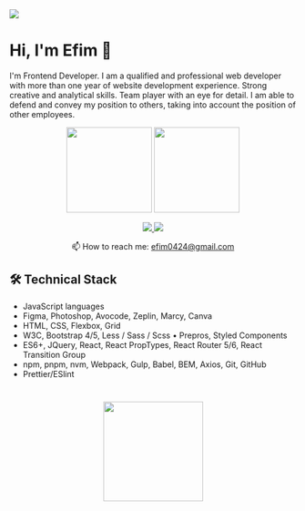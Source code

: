 <img src="https://media.licdn.com/dms/image/D4E16AQEUh9B_gkJk-A/profile-displaybackgroundimage-shrink_350_1400/0/1678922195086?e=1710374400&v=beta&t=g8dP4k434WjBWYHEIXg0a-p67gULDFkP1TjDtatVOiw"/>

# Hi, I'm Efim 👋
I'm Frontend Developer. I am a qualified and professional web developer with more than one year of website development experience. Strong creative and analytical skills. Team player with an eye for detail. I am able to defend and convey my position to others, taking into account the position of other employees.

<p align='center'>
   <a href="https://github-readme-stats.vercel.app/api?username=Efim-Kapliy&show_icons=true&theme=dark&count_private=true"><img
           height=150
           src="https://github-readme-stats.vercel.app/api?username=Efim-Kapliy&show_icons=true&theme=dark&count_private=true"/></a>
   <a href="https://github.com/Efim-Kapliy/github-readme-stats"><img height=150
                                                                  src="https://github-readme-stats.vercel.app/api/top-langs/?username=Efim-Kapliy&layout=compact&theme=dark"/></a>
</p>

<p align='center'>
   <a href="https://www.linkedin.com/in/efim-kapliy/">
       <img src="https://img.shields.io/badge/linkedin-%230077B5.svg?&style=for-the-badge&logo=linkedin&logoColor=white"/>
   </a>
   <a href="https://t.me/+jcL4lo-6GmQyZjYy">
       <img src="https://img.shields.io/badge/Telegram-2CA5E0?style=for-the-badge&logo=telegram&logoColor=white"/>
   </a>
<p align='center'>
   📫 How to reach me: <a href='mailto:efim0424@gmail.com'>efim0424@gmail.com</a>
</p>

## 🛠 Technical Stack
*   JavaScript languages
*   Figma, Photoshop, Avocode, Zeplin, Marcy, Canva
*   HTML, CSS, Flexbox, Grid
*   W3C, Bootstrap 4/5, Less / Sass / Scss • Prepros, Styled Components
*   ES6+, JQuery, React, React PropTypes, React Router 5/6, React Transition Group
*   npm, pnpm, nvm, Webpack, Gulp, Babel, BEM, Axios, Git, GitHub
*   Prettier/ESlint

<div align="center" style="margin: 40px 0">
   <a href="https://github.com/Efim-Kapliy/github-profile-views-counter">
       <img width="175px" src="https://komarev.com/ghpvc/?username=Efim-Kapliy&color=DE002D">
   </a>
</div>
